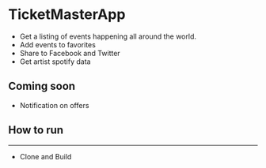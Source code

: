 # TicketMasterApp
- Get a listing of events happening all around the world.
- Add events to favorites
- Share to Facebook and Twitter
- Get artist spotify data

## Coming soon
- Notification on offers


## How to run
---
- Clone and Build

